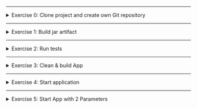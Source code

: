 </details>

******

<details>
<summary>Exercise 0: Clone project and create own Git repository</summary>
<br />
To work with the project for the exercises:
- Clone the project and
- create your own project/git repository from it

**steps:**

```sh
# clone repository & change into project dir
git clone git@gitlab.com:devops-bootcamp3/java-gradle-app.git
mv java-gradle-app devops-bootcamp-04-buildtools
cd devops-bootcamp-04-buildtools

# remove remote repo reference and create your own local repository
rm -rf .git
git init 
git add .
git commit -m "Initial commit"

# create git repository on GitHub and push your newly created local repository to it
git remote add origin git@github.com:fsiegrist/devops-bootcamp-04-buildtools.git
git branch -m main
git push -u origin main
```

</details>

******

<details>
<summary>Exercise 1: Build jar artifact</summary>
<br />
You want to deploy the artifact to share that library with all team members. So:
- try to build the jar file

The Build will fail, because of a compile error in a test, so you can't build the jar.

**steps**

```sh
./gradlew build
```

</details>

******

<details>
<summary>Exercise 2: Run tests</summary>
<br />

- Fix the test, by changing "true" string to true boolean.
- Run gradle test to execute only the tests and check the fix.

**steps:**
```sh
# locate AppTest.java file in src/test/java foldr & fix test
boolean result = myApp.getCondition(true); 

# run tests
./gradlew test
```

</details>

******

<details>
<summary>Exercise 3: Clean & build App</summary>
<br />

You fixed the test. Now:
- clean the build folder with gradle clean and 
- try to build jar file again.

**steps:**
```sh
./gradlew clean 
./gradlew build
```

</details>

******

<details>
<summary>Exercise 4: Start application</summary>
<br />

**steps:**
```sh
java -jar bootcamp-java-project-1.0-SNAPSHOT.jar
```

</details>

******

<details>
<summary>Exercise 5: Start App with 2 Parameters</summary>
<br />

**steps:**
```sh
# add parameter input to the Java code, in Application.java, on line 16
Logger log = LoggerFactory.getLogger(Application.class); 
try { 
    String one = args[0]; 
    String two = args[1]; 
    log.info("Application will start with the parameters {} and {}", one, two); 
} catch (Exception e) { 
    log.info("No parameters provided"); 
}

# rebuild the jar file 
./gradlew build

# run application with ANY 2 parameters
java -jar bootcamp-java-project-1.0-SNAPSHOT.jar myname mylastname
```

</details>
